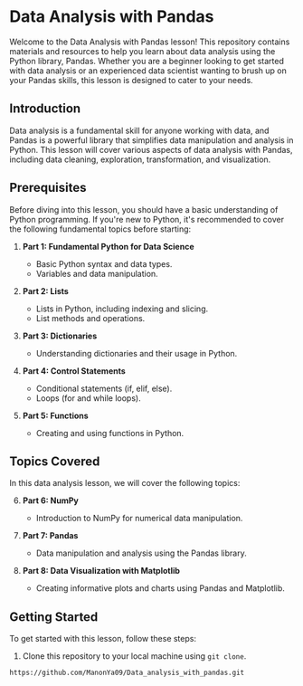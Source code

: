 # Data Analysis with Pandas

Welcome to the Data Analysis with Pandas lesson! This repository contains materials and resources to help you learn about data analysis using the Python library, Pandas. Whether you are a beginner looking to get started with data analysis or an experienced data scientist wanting to brush up on your Pandas skills, this lesson is designed to cater to your needs.

## Introduction

Data analysis is a fundamental skill for anyone working with data, and Pandas is a powerful library that simplifies data manipulation and analysis in Python. This lesson will cover various aspects of data analysis with Pandas, including data cleaning, exploration, transformation, and visualization.

## Prerequisites

Before diving into this lesson, you should have a basic understanding of Python programming. If you're new to Python, it's recommended to cover the following fundamental topics before starting:

1. **Part 1: Fundamental Python for Data Science**
   - Basic Python syntax and data types.
   - Variables and data manipulation.

2. **Part 2: Lists**
   - Lists in Python, including indexing and slicing.
   - List methods and operations.

3. **Part 3: Dictionaries**
   - Understanding dictionaries and their usage in Python.

4. **Part 4: Control Statements**
   - Conditional statements (if, elif, else).
   - Loops (for and while loops).

5. **Part 5: Functions**
   - Creating and using functions in Python.

## Topics Covered

In this data analysis lesson, we will cover the following topics:

6. **Part 6: NumPy**
   - Introduction to NumPy for numerical data manipulation.

7. **Part 7: Pandas**
   - Data manipulation and analysis using the Pandas library.

8. **Part 8: Data Visualization with Matplotlib**
   - Creating informative plots and charts using Pandas and Matplotlib.

## Getting Started

To get started with this lesson, follow these steps:

1. Clone this repository to your local machine using `git clone`.

```bash
https://github.com/ManonYa09/Data_analysis_with_pandas.git

